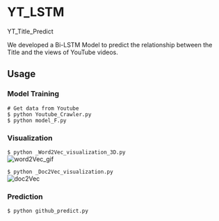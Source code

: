 # YT_LSTM
YT_Title_Predict

We developed a Bi-LSTM Model to predict the relationship between the Title and the views of YouTube videos.


## Usage
### Model Training
`# Get data from Youtube`   
`$ python Youtube_Crawler.py`  
`$ python model_F.py`  


### Visualization
`$ python _Word2Vec_visualization_3D.py`  
![word2Vec_gif](https://user-images.githubusercontent.com/111637364/186734029-2d3c3d5e-e059-4a75-82d3-3ac3eb5242c7.gif)

`$ python _Doc2Vec_visualization.py`  
![doc2Vec](https://user-images.githubusercontent.com/111637364/186734099-2fb85df8-3163-42aa-9492-fde8e2b08df9.jpg)


### Prediction
`$ python github_predict.py`  

